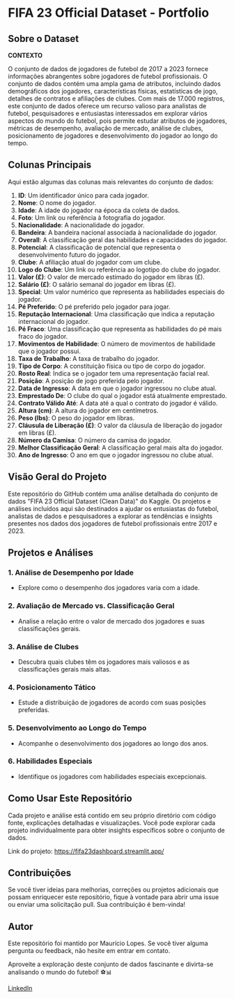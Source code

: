 # FIFA 23 Official Dataset - Portfolio

## Sobre o Dataset

**CONTEXTO**

O conjunto de dados de jogadores de futebol de 2017 a 2023 fornece informações abrangentes sobre jogadores de futebol profissionais. O conjunto de dados contém uma ampla gama de atributos, incluindo dados demográficos dos jogadores, características físicas, estatísticas de jogo, detalhes de contratos e afiliações de clubes. Com mais de 17.000 registros, este conjunto de dados oferece um recurso valioso para analistas de futebol, pesquisadores e entusiastas interessados em explorar vários aspectos do mundo do futebol, pois permite estudar atributos de jogadores, métricas de desempenho, avaliação de mercado, análise de clubes, posicionamento de jogadores e desenvolvimento do jogador ao longo do tempo.

## Colunas Principais

Aqui estão algumas das colunas mais relevantes do conjunto de dados:

1. **ID**: Um identificador único para cada jogador.
2. **Nome**: O nome do jogador.
3. **Idade**: A idade do jogador na época da coleta de dados.
4. **Foto**: Um link ou referência à fotografia do jogador.
5. **Nacionalidade**: A nacionalidade do jogador.
6. **Bandeira**: A bandeira nacional associada à nacionalidade do jogador.
7. **Overall**: A classificação geral das habilidades e capacidades do jogador.
8. **Potencial**: A classificação de potencial que representa o desenvolvimento futuro do jogador.
9. **Clube**: A afiliação atual do jogador com um clube.
10. **Logo do Clube**: Um link ou referência ao logotipo do clube do jogador.
11. **Valor (£)**: O valor de mercado estimado do jogador em libras (£).
12. **Salário (£)**: O salário semanal do jogador em libras (£).
13. **Special**: Um valor numérico que representa as habilidades especiais do jogador.
14. **Pé Preferido**: O pé preferido pelo jogador para jogar.
15. **Reputação Internacional**: Uma classificação que indica a reputação internacional do jogador.
16. **Pé Fraco**: Uma classificação que representa as habilidades do pé mais fraco do jogador.
17. **Movimentos de Habilidade**: O número de movimentos de habilidade que o jogador possui.
18. **Taxa de Trabalho**: A taxa de trabalho do jogador.
19. **Tipo de Corpo**: A constituição física ou tipo de corpo do jogador.
20. **Rosto Real**: Indica se o jogador tem uma representação facial real.
21. **Posição**: A posição de jogo preferida pelo jogador.
22. **Data de Ingresso**: A data em que o jogador ingressou no clube atual.
23. **Emprestado De**: O clube do qual o jogador está atualmente emprestado.
24. **Contrato Válido Até**: A data até a qual o contrato do jogador é válido.
25. **Altura (cm)**: A altura do jogador em centímetros.
26. **Peso (lbs)**: O peso do jogador em libras.
27. **Cláusula de Liberação (£)**: O valor da cláusula de liberação do jogador em libras (£).
28. **Número da Camisa**: O número da camisa do jogador.
29. **Melhor Classificação Geral**: A classificação geral mais alta do jogador.
30. **Ano de Ingresso**: O ano em que o jogador ingressou no clube atual.

## Visão Geral do Projeto

Este repositório do GitHub contém uma análise detalhada do conjunto de dados "FIFA 23 Official Dataset (Clean Data)" do Kaggle. Os projetos e análises incluídos aqui são destinados a ajudar os entusiastas do futebol, analistas de dados e pesquisadores a explorar as tendências e insights presentes nos dados dos jogadores de futebol profissionais entre 2017 e 2023.

## Projetos e Análises

### 1. Análise de Desempenho por Idade
   - Explore como o desempenho dos jogadores varia com a idade.
   
### 2. Avaliação de Mercado vs. Classificação Geral
   - Analise a relação entre o valor de mercado dos jogadores e suas classificações gerais.
   
### 3. Análise de Clubes
   - Descubra quais clubes têm os jogadores mais valiosos e as classificações gerais mais altas.
   
### 4. Posicionamento Tático
   - Estude a distribuição de jogadores de acordo com suas posições preferidas.
   
### 5. Desenvolvimento ao Longo do Tempo
   - Acompanhe o desenvolvimento dos jogadores ao longo dos anos.
   
### 6. Habilidades Especiais
   - Identifique os jogadores com habilidades especiais excepcionais.

## Como Usar Este Repositório

Cada projeto e análise está contido em seu próprio diretório com código fonte, explicações detalhadas e visualizações. Você pode explorar cada projeto individualmente para obter insights específicos sobre o conjunto de dados.

Link do projeto: https://fifa23dashboard.streamlit.app/

## Contribuições

Se você tiver ideias para melhorias, correções ou projetos adicionais que possam enriquecer este repositório, fique à vontade para abrir uma issue ou enviar uma solicitação pull. Sua contribuição é bem-vinda!

## Autor

Este repositório foi mantido por Maurício Lopes. Se você tiver alguma pergunta ou feedback, não hesite em entrar em contato.

Aproveite a exploração deste conjunto de dados fascinante e divirta-se analisando o mundo do futebol! ⚽️📊

[LinkedIn](https://www.linkedin.com/in/mlmauriciolopes)
